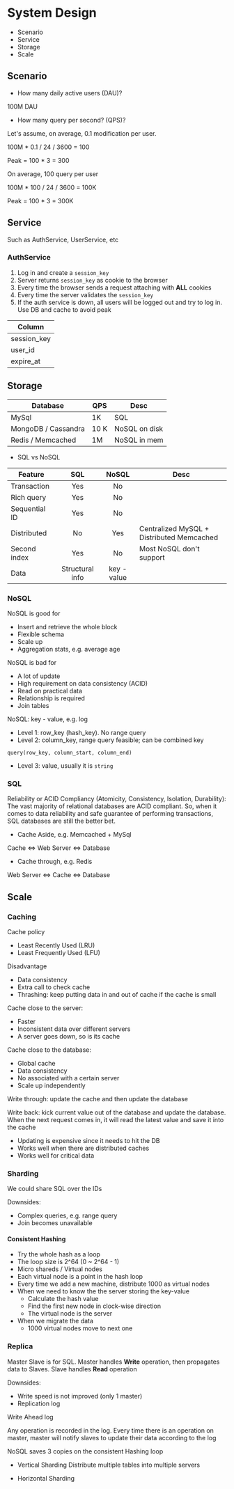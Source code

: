 # System Design

- Scenario
- Service
- Storage
- Scale

## Scenario

- How many daily active users (DAU)?

100M DAU

- How many query per second? (QPS)?

Let's assume, on average, 0.1 modification per user.

100M * 0.1 / 24 / 3600 = 100

Peak = 100 * 3 = 300

On average, 100 query per user

100M * 100 / 24 / 3600 = 100K

Peak = 100 * 3 = 300K

## Service

Such as AuthService, UserService, etc

### AuthService

1. Log in and create a `session_key`
2. Server returns `session_key` as cookie to the browser
3. Every time the browser sends a request attaching with __ALL__ cookies
4. Every time the server validates the `session_key`
5. If the auth service is down, all users will be logged out and try to log in. Use DB and cache to avoid peak

| Column |
|--------|
| session_key |
| user_id |
| expire_at |

## Storage

| Database | QPS | Desc |
| -------- | --- | ---- |
| MySql | 1K | SQL |
| MongoDB / Cassandra | 10 K | NoSQL on disk |
| Redis / Memcached | 1M | NoSQL in mem |

- SQL vs NoSQL

| Feature        | SQL | NoSQL | Desc |
|----------------|:---:|:-----:|------|
| Transaction    | Yes |  No   ||
| Rich query     | Yes | No    ||
| Sequential ID  | Yes | No    ||
| Distributed    | No  | Yes   | Centralized MySQL + Distributed Memcached |
| Second index   | Yes | No    |Most NoSQL don't support |
| Data           | Structural info | key - value | |

### NoSQL

NoSQL is good for

- Insert and retrieve the whole block
- Flexible schema
- Scale up
- Aggregation stats, e.g. average age

NoSQL is bad for

- A lot of update
- High requirement on data consistency (ACID)
- Read on practical data
- Relationship is required
- Join tables

NoSQL: key - value, e.g. log

- Level 1: row_key (hash_key). No range query
- Level 2: column_key, range query feasible; can be combined key

```cassandra
query(row_key, column_start, column_end)
```

- Level 3: value, usually it is `string`

### SQL

Reliability or ACID Compliancy (Atomicity, Consistency, Isolation, Durability): The vast majority of relational databases are ACID compliant. So, when it comes to data reliability and safe guarantee of performing transactions, SQL databases are still the better bet.

- Cache Aside, e.g. Memcached + MySql

Cache <=> Web Server <=> Database

- Cache through, e.g. Redis

Web Server <=> Cache <=> Database

## Scale

### Caching

Cache policy

- Least Recently Used (LRU)
- Least Frequently Used (LFU)

Disadvantage

- Data consistency
- Extra call to check cache
- Thrashing: keep putting data in and out of cache if the cache is small

Cache close to the server:

- Faster
- Inconsistent data over different servers
- A server goes down, so is its cache

Cache close to the database:

- Global cache
- Data consistency
- No associated with a certain server
- Scale up independently

Write through: update the cache and then update the database

Write back: kick current value out of the database and update the database. When the next request comes in, it will read the latest value and save it into the cache

- Updating is expensive since it needs to hit the DB
- Works well when there are distributed caches
- Works well for critical data

### Sharding

We could share SQL over the IDs

Downsides:

- Complex queries, e.g. range query
- Join becomes unavailable

#### Consistent Hashing

- Try the whole hash as a loop
- The loop size is 2^64 (0 ~ 2^64 - 1)
- Micro shareds / Virtual nodes
- Each virtual node is a point in the hash loop
- Every time we add a new machine, distribute 1000 as virtual nodes
- When we need to know the the server storing the key-value
  - Calculate the hash value
  - Find the first new node in clock-wise direction
  - The virtual node is the server
- When we migrate the data
  - 1000 virtual nodes move to next one


### Replica

Master Slave is for SQL. Master handles __Write__ operation, then propagates data to Slaves. Slave handles __Read__ operation

Downsides:

- Write speed is not improved (only 1 master)
- Replication log

Write Ahead log

Any operation is recorded in the log. Every time there is an operation on master, master will notify slaves to update their data according to the log

NoSQL saves 3 copies on the consistent Hashing loop

- Vertical Sharding
Distribute multiple tables into multiple servers

- Horizontal Sharding

